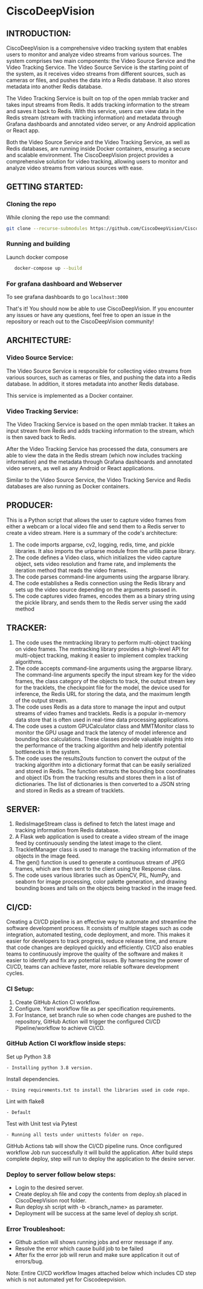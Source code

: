 # CiscoDeepVision

## INTRODUCTION:

CiscoDeepVision is a comprehensive video tracking system that enables users to monitor and analyze video streams from various sources. The system comprises two main components: the Video Source Service and the Video Tracking Service. The Video Source Service is the starting point of the system, as it receives video streams from different sources, such as cameras or files, and pushes the data into a Redis database. It also stores metadata into another Redis database.

The Video Tracking Service is built on top of the open mmlab tracker and takes input streams from Redis. It adds tracking information to the stream and saves it back to Redis. With this service, users can view data in the Redis stream (stream with tracking information) and metadata through Grafana dashboards and annotated video server, or any Android application or React app.

Both the Video Source Service and the Video Tracking Service, as well as Redis databases, are running inside Docker containers, ensuring a secure and scalable environment. The CiscoDeepVision project provides a comprehensive solution for video tracking, allowing users to monitor and analyze video streams from various sources with ease.

## GETTING STARTED:

### Cloning the repo

While cloning the repo use the command:
```bash
git clone --recurse-submodules https://github.com/CiscoDeepVision/CiscoDeepVision.git
```

### Running  and building

Launch docker compose

 ```bash
    docker-compose up --build
```

### For grafana dashboard and Webserver  

To see grafana dashboards to go
`localhost:3000`

That's it! You should now be able to use CiscoDeepVision. If you encounter any issues or have any questions, feel free to open an issue in the repository or reach out to the CiscoDeepVision community!

## ARCHITECTURE:

### Video Source Service:

The Video Source Service is responsible for collecting video streams from various sources, such as cameras or files, and pushing the data into a Redis database. In addition, it stores metadata into another Redis database.

This service is implemented as a Docker container.

### Video Tracking Service:

The Video Tracking Service is based on the open mmlab tracker. It takes an input stream from Redis and adds tracking information to the stream, which is then saved back to Redis.

After the Video Tracking Service has processed the data, consumers are able to view the data in the Redis stream (which now includes tracking information) and the metadata through Grafana dashboards and annotated video servers, as well as any Android or React applications.

Similar to the Video Source Service, the Video Tracking Service and Redis databases are also running as Docker containers.

## PRODUCER:

This is a Python script that allows the user to capture video frames from either a webcam or a local video file and send them to a Redis server to create a video stream. Here is a summary of the code's architecture:

1. The code imports argparse, cv2, logging, redis, time, and pickle libraries. It also imports the urlparse module from the urllib.parse library.
2. The code defines a Video class, which initializes the video capture object, sets video resolution and frame rate, and implements the iteration method that reads the video frames.
3. The code parses command-line arguments using the argparse library.
4. The code establishes a Redis connection using the Redis library and sets up the video source depending on the arguments passed in.
5. The code captures video frames, encodes them as a binary string using the pickle library, and sends them to the Redis server using the xadd method

## TRACKER:

1. The code uses the mmtracking library to perform multi-object tracking on video frames. The mmtracking library provides a high-level API for multi-object tracking, making it easier to implement complex tracking algorithms.
2. The code accepts command-line arguments using the argparse library. The command-line arguments specify the input stream key for the video frames, the class category of the objects to track, the output stream key for the tracklets, the checkpoint file for the model, the device used for inference, the Redis URL for storing the data, and the maximum length of the output stream.
3. The code uses Redis as a data store to manage the input and output streams of video frames and tracklets. Redis is a popular in-memory data store that is often used in real-time data processing applications.
4. The code uses a custom GPUCalculator class and MMTMonitor class to monitor the GPU usage and track the latency of model inference and bounding box calculations. These classes provide valuable insights into the performance of the tracking algorithm and help identify potential bottlenecks in the system.
5. The code uses the results2outs function to convert the output of the tracking algorithm into a dictionary format that can be easily serialized and stored in Redis. The function extracts the bounding box coordinates and object IDs from the tracking results and stores them in a list of dictionaries. The list of dictionaries is then converted to a JSON string and stored in Redis as a stream of tracklets.

## SERVER:

1. RedisImageStream class is defined to fetch the latest image and tracking information from Redis database.
2. A Flask web application is used to create a video stream of the image feed by continuously sending the latest image to the client.
3. TrackletManager class is used to manage the tracking information of the objects in the image feed.
4. The gen() function is used to generate a continuous stream of JPEG frames, which are then sent to the client using the Response class.
5. The code uses various libraries such as OpenCV, PIL, NumPy, and seaborn for image processing, color palette generation, and drawing bounding boxes and tails on the objects being tracked in the image feed.

## CI/CD:

Creating a CI/CD pipeline is an effective way to automate and streamline the software development process. It consists of multiple stages such as code integration, automated testing, code deployment, and more. This makes it easier for developers to track progress, reduce release time, and ensure that code changes are deployed quickly and efficiently. CI/CD also enables teams to continuously improve the quality of the software and makes it easier to identify and fix any potential issues. By harnessing the power of CI/CD, teams can achieve faster, more reliable software development cycles.

### CI Setup:

1. Create GitHub Action CI workflow.
2. Configure. Yaml workflow file as per specification requirements.
3. 	For Instance, set branch rule so when code changes are pushed to the repository, GitHub Action will trigger the configured CI/CD Pipeline/workflow to achieve CI/CD.

### GitHub Action CI workflow inside steps:

Set up Python 3.8

	- Installing python 3.8 version.
Install dependencies.

	- Using requirements.txt to install the libraries used in code repo.
Lint with flake8

	- Default
Test with Unit test via Pytest

	- Running all tests under unittests folder on repo.
 
GitHub Actions tab will show the CI/CD pipeline runs.
Once configured workflow Job run successfully it will build the application.
After build steps complete deploy, step will run to deploy the application to the desire server.

###	Deploy to server follow below steps:
-	Login to the desired server.
-	Create deploy.sh file and copy the contents from deploy.sh placed in CiscoDeepVision root folder.
-	Run deploy.sh script with -b <branch_name> as parameter.
-	Deployment will be success at the same level of deploy.sh script.

### Error Troubleshoot:
-	Github action will shows running jobs and error message if any.
-	Resolve the error which cause build job to be failed 
-	After fix the error job will rerun and make sure application it out of errors/bug.

Note: Entire CI/CD workflow Images attached below which includes CD step which is not automated yet for Ciscodeepvision.



